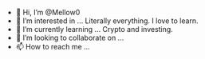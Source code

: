 - 👋 Hi, I’m @Mellow0
- 👀 I’m interested in ... Literally everything. I love to learn.
- 🌱 I’m currently learning ... Crypto and investing.
- 💞️ I’m looking to collaborate on ... 
- 📫 How to reach me ...

